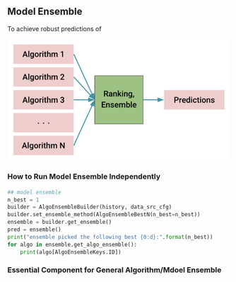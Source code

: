 
## Model Ensemble

To achieve robust predictions of 

<div align="center"> <img src="../figures/ensemble.png" width="600"/> </div>

### How to Run Model Ensemble Independently

```python
## model ensemble
n_best = 1
builder = AlgoEnsembleBuilder(history, data_src_cfg)
builder.set_ensemble_method(AlgoEnsembleBestN(n_best=n_best))
ensemble = builder.get_ensemble()
pred = ensemble()
print("ensemble picked the following best {0:d}:".format(n_best))
for algo in ensemble.get_algo_ensemble():
    print(algo[AlgoEnsembleKeys.ID])
```

### Essential Component for General Algorithm/Mdoel Ensemble

